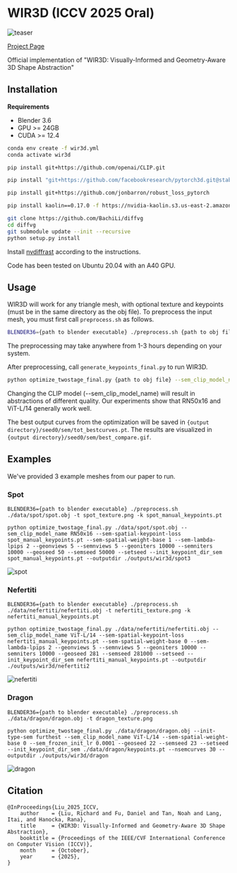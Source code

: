 # WIR3D (ICCV 2025 Oral)
![teaser](assets/teaser.png)

[Project Page](https://threedle.github.io/wir3d/)

Official implementation of "WIR3D: Visually-Informed and Geometry-Aware 3D Shape Abstraction"

## Installation
**Requirements**
- Blender 3.6
- GPU >= 24GB
- CUDA >= 12.4

```bash
conda env create -f wir3d.yml
conda activate wir3d
```
```bash
pip install git+https://github.com/openai/CLIP.git
```
```bash
pip install "git+https://github.com/facebookresearch/pytorch3d.git@stable"
```
```bash
pip install git+https://github.com/jonbarron/robust_loss_pytorch
```
```bash
pip install kaolin==0.17.0 -f https://nvidia-kaolin.s3.us-east-2.amazonaws.com/torch-2.4.1_cu124.html --no-dependencies
```
```bash
git clone https://github.com/BachiLi/diffvg
cd diffvg
git submodule update --init --recursive
python setup.py install
```
Install [nvdiffrast](https://nvlabs.github.io/nvdiffrast/#installation) according to the instructions.

Code has been tested on Ubuntu 20.04 with an A40 GPU.
## Usage
WIR3D will work for any triangle mesh, with optional texture and keypoints (must be in the same directory as the obj file). To preprocess the input mesh, you must first call `preprocess.sh` as follows.
```bash
BLENDER36={path to blender executable} ./preprocess.sh {path to obj file} -t {name of texture file} -k {name of keypoints file}
```
The preprocessing may take anywhere from 1-3 hours depending on your system.

After preprocessing, call `generate_keypoints_final.py` to run WIR3D.
```bash
python optimize_twostage_final.py {path to obj file} --sem_clip_model_name RN50x16 --sem-spatial-keypoint-loss keypoints.pt --sem-spatial-weight-base 0 --init_keypoint_dir_sem keypoints.pt --outputdir {path to output directory}
```
Changing the CLIP model (--sem_clip_model_name) will result in abstractions of different quality. Our experiments show that RN50x16 and ViT-L/14 generally work well.

The best output curves from the optimization will be saved in `{output directory}/seed0/sem/tot_bestcurves.pt`. The results are visualized in `{output directory}/seed0/sem/best_compare.gif`.

## Examples
We've provided 3 example meshes from our paper to run.
### Spot
```
BLENDER36={path to blender executable} ./preprocess.sh ./data/spot/spot.obj -t spot_texture.png -k spot_manual_keypoints.pt
```
```
python optimize_twostage_final.py ./data/spot/spot.obj --sem_clip_model_name RN50x16 --sem-spatial-keypoint-loss spot_manual_keypoints.pt --sem-spatial-weight-base 1 --sem-lambda-lpips 2 --geonviews 5 --semnviews 5 --geoniters 10000 --semniters 10000 --geoseed 50 --semseed 50000 --setseed --init_keypoint_dir_sem spot_manual_keypoints.pt --outputdir ./outputs/wir3d/spot3
```
![spot](assets/spot_example.gif)
### Nefertiti
```
BLENDER36={path to blender executable} ./preprocess.sh ./data/nefertiti/nefertiti.obj -t nefertiti_texture.png -k nefertiti_manual_keypoints.pt
```
```
python optimize_twostage_final.py ./data/nefertiti/nefertiti.obj --sem_clip_model_name ViT-L/14 --sem-spatial-keypoint-loss nefertiti_manual_keypoints.pt --sem-spatial-weight-base 0 --sem-lambda-lpips 2 --geonviews 5 --semnviews 5 --geoniters 10000 --semniters 10000 --geoseed 281 --semseed 281000 --setseed --init_keypoint_dir_sem nefertiti_manual_keypoints.pt --outputdir ./outputs/wir3d/nefertiti2
```
![nefertiti](assets/nefertiti_example.gif)
### Dragon
```
BLENDER36={path to blender executable} ./preprocess.sh ./data/dragon/dragon.obj -t dragon_texture.png
```
```
python optimize_twostage_final.py ./data/dragon/dragon.obj --init-type-sem furthest --sem_clip_model_name ViT-L/14 --sem-spatial-weight-base 0 --sem_frozen_init_lr 0.0001 --geoseed 22 --semseed 23 --setseed --init_keypoint_dir_sem ./data/dragon/keypoints.pt --nsemcurves 30 --outputdir ./outputs/wir3d/dragon
```
![dragon](assets/dragon_example.gif)
## Citation
```
@InProceedings{Liu_2025_ICCV,
    author    = {Liu, Richard and Fu, Daniel and Tan, Noah and Lang, Itai, and Hanocka, Rana},
    title     = {WIR3D: Visually-Informed and Geometry-Aware 3D Shape Abstraction},
    booktitle = {Proceedings of the IEEE/CVF International Conference on Computer Vision (ICCV)},
    month     = {October},
    year      = {2025},
}
```